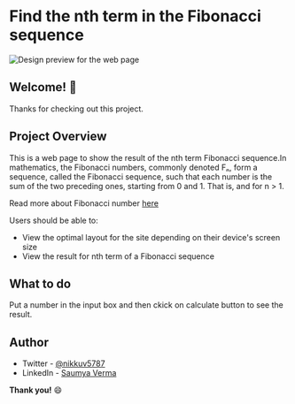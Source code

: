 # Find the nth term in the Fibonacci sequence

![Design preview for the web page](./design/fibo.jpg)

## Welcome! 👋

Thanks for checking out this project.

## Project Overview 
This is a web page to show the result of the nth term Fibonacci sequence.In mathematics, the Fibonacci numbers, commonly denoted Fₙ, form a sequence, called the Fibonacci sequence, such that each number is the sum of the two preceding ones, starting from 0 and 1. That is, and for n > 1.

Read more about Fibonacci number [here](https://en.wikipedia.org/wiki/Fibonacci_number)

Users should be able to:

- View the optimal layout for the site depending on their device's screen size
- View the result for nth term of a Fibonacci sequence

## What to do
Put a number in the input box and then ckick on calculate button to see the result.

## Author

- Twitter - [@nikkuv5787](https://www.twitter.com/nikkuv5787)
- LinkedIn - [Saumya Verma](https://www.linkedin.com/in/saumya-verma-15bb311ab)

**Thank you!** 😄